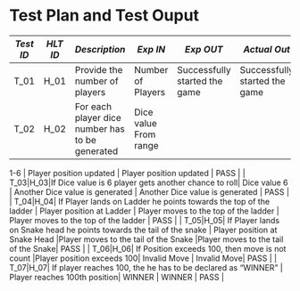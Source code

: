 # Test Plan and Test Ouput

| *Test ID* | *HLT ID* | *Description*                                              | *Exp IN* | *Exp OUT* | *Actual Out* |*PASS/FAIL*  |    
|-------------|-----|--------------------------------------------------------------|------------|-------------|----------------|------------------|
|  T_01|H_01| Provide the number of players| Number of Players| Successfully started the game | Successfully started the game| PASS |
|  T_02|H_02| For each player dice number has to be generated|Dice value From range
1-6
 |  Player position updated | Player position updated | PASS |
|  T_03|H_03|If Dice value is 6 player gets another chance to roll|  Dice value 6 | Another Dice value is generated | Another Dice value is generated | PASS |
|  T_04|H_04| If Player lands on Ladder he points towards the top of the ladder | Player position at Ladder | Player moves to the top of the ladder   | Player moves to the top of the ladder | PASS |
|  T_05|H_05|  If Player lands on Snake head he points towards the tail of the snake | Player position at Snake Head |Player moves to the tail of the Snake |Player moves to the tail of the Snake| PASS |
|  T_06|H_06| If Position exceeds 100, then move is not count   |Player position exceeds 100|  Invalid Move | Invalid Move| PASS |
|  T_07|H_07| If player reaches 100, the he has to be declared as “WINNER” | Player reaches 100th position| WINNER | WINNER | PASS |